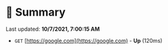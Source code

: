 # 📖 Summary
Last updated: **10/7/2021, 7:00:15 AM**

- `GET` [https://google.com](https://google.com) - **Up** (120ms)
